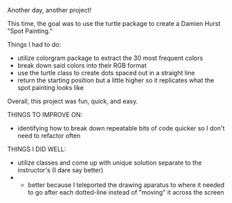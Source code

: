 Another day, another project!

This time, the goal was to use the turtle package to create a Damien Hurst "Spot Painting." 

Things I had to do:

- utilize colorgram package to extract the 30 most frequent colors
- break down said colors into their RGB format
- use the turtle class to create dots spaced out in a straight line
- return the starting position but a little higher so it replicates what the spot painting looks like

Overall, this project was fun, quick, and easy.

THINGS TO IMPROVE ON:
- identifying how to break down repeatable bits of code quicker so I don't need to refactor often

THINGS I DID WELL:
- utilize classes and come up with unique solution separate to the instructor's (I dare say better)
-   - better because I teleported the drawing aparatus to where it needed to go after each dotted-line instead of "moving" it across the screen
